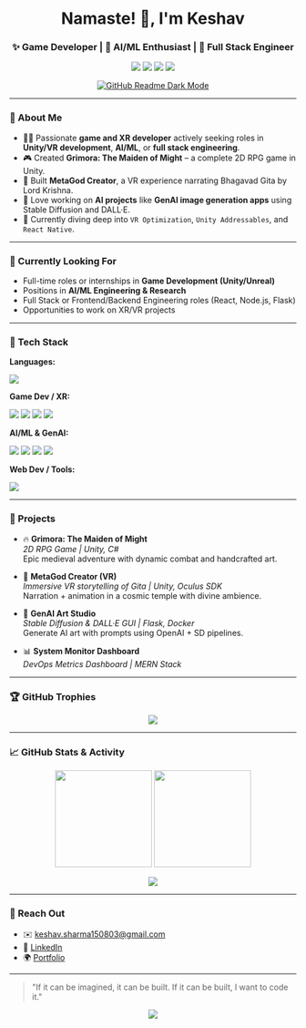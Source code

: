 <h1 align="center">Namaste! 🙏, I'm Keshav</h1>
<h3 align="center">✨ Game Developer | 🧠 AI/ML Enthusiast | 🚀 Full Stack Engineer</h3>

<p align="center">
  <a href="mailto:keshav.sharma150803@gmail.com"><img src="https://img.shields.io/badge/email-D14836?style=for-the-badge&logo=gmail&logoColor=white"/></a>
  <a href="https://linkedin.com/in/keshav-sharma-29390a22a"><img src="https://img.shields.io/badge/LinkedIn-0077B5?style=for-the-badge&logo=linkedin&logoColor=white"/></a>
  <a href="https://keshavsharmaportfolio.unaux.com"><img src="https://img.shields.io/badge/Portfolio-000000?style=for-the-badge&logo=About.me&logoColor=white"/></a>
  <a href="https://github.com/youdontknowme-15"><img src="https://img.shields.io/github/followers/youdontknowme-15?label=Follow&style=social"/></a>
</p>

<p align="center">
  <!-- Dark Mode Toggle Badge -->
  <a href="https://github.com/youdontknowme-15">
    <img alt="GitHub Readme Dark Mode" src="https://img.shields.io/badge/Readme-Dark%20%7C%20Light-6CC644?style=for-the-badge&logo=github" />
  </a>
</p>

---

### 💼 About Me

- 👨‍💻 Passionate **game and XR developer** actively seeking roles in **Unity/VR development**, **AI/ML**, or **full stack engineering**.
- 🎮 Created **Grimora: The Maiden of Might** – a complete 2D RPG game in Unity.
- 🦘 Built **MetaGod Creator**, a VR experience narrating Bhagavad Gita by Lord Krishna.
- 🧠 Love working on **AI projects** like **GenAI image generation apps** using Stable Diffusion and DALL·E.
- 🌟 Currently diving deep into `VR Optimization`, `Unity Addressables`, and `React Native`.

---

### 🚀 Currently Looking For

- Full-time roles or internships in **Game Development (Unity/Unreal)**
- Positions in **AI/ML Engineering & Research**
- Full Stack or Frontend/Backend Engineering roles (React, Node.js, Flask)
- Opportunities to work on XR/VR projects

---

### 🔧 Tech Stack

**Languages:**  
<p>
  <img src="https://skillicons.dev/icons?i=cs,python,js,cpp,html,css,postgresql" />
</p>

**Game Dev / XR:**  
<p>
  <img src="https://skillicons.dev/icons?i=unity" />
  <img src="https://img.shields.io/badge/Oculus-1C1E20?style=for-the-badge&logo=oculus&logoColor=white" />
  <img src="https://img.shields.io/badge/ShaderGraph-5C2D91?style=for-the-badge&logo=unity&logoColor=white" />
  <img src="https://img.shields.io/badge/Cinemachine-2E2E2E?style=for-the-badge&logo=unity&logoColor=white" />
</p>

**AI/ML & GenAI:**  
<p>
  <img src="https://skillicons.dev/icons?i=flask,tensorflow" />
  <img src="https://img.shields.io/badge/OpenAI-412991?style=for-the-badge&logo=openai&logoColor=white" />
  <img src="https://img.shields.io/badge/Stable_Diffusion-FF4785?style=for-the-badge&logo=python&logoColor=white" />
  <img src="https://img.shields.io/badge/DALL·E-000000?style=for-the-badge&logo=openai&logoColor=white" />
</p>

**Web Dev / Tools:**  
<p>
  <img src="https://skillicons.dev/icons?i=react,nodejs,express,mongodb,docker,git" />
</p>

---

### 📌 Projects

- 🔥 **Grimora: The Maiden of Might**  
  *2D RPG Game | Unity, C#*  
  Epic medieval adventure with dynamic combat and handcrafted art.

- 🦘 **MetaGod Creator (VR)**  
  *Immersive VR storytelling of Gita | Unity, Oculus SDK*  
  Narration + animation in a cosmic temple with divine ambience.

- 🎨 **GenAI Art Studio**  
  *Stable Diffusion & DALL·E GUI | Flask, Docker*  
  Generate AI art with prompts using OpenAI + SD pipelines.

- 📊 **System Monitor Dashboard**  
  *DevOps Metrics Dashboard | MERN Stack*

---

### 🏆 GitHub Trophies

<p align="center">
  <img src="https://github-profile-trophy.vercel.app/?username=youdontknowme-15&theme=radical&no-frame=true&column=7&margin-w=5" />
</p>

---

### 📈 GitHub Stats & Activity

<p align="center">
  <img src="https://github-readme-stats.vercel.app/api?username=youdontknowme-15&show_icons=true&theme=tokyonight&rank_icon=github" height="170" />
  <img src="https://github-readme-stats.vercel.app/api/top-langs/?username=youdontknowme-15&layout=compact&theme=tokyonight" height="170" />
</p>

<p align="center">
  <img src="https://github-readme-activity-graph.vercel.app/graph?username=youdontknowme-15&theme=tokyo-night&hide_border=true" />
</p>


---

### 💌 Reach Out

- ✉️ keshav.sharma150803@gmail.com  
- 🔗 [LinkedIn](https://linkedin.com/in/keshav-sharma-29390a22a)  
- 🌍 [Portfolio](https://keshavsharmaportfolio.unaux.com)

---

> "If it can be imagined, it can be built. If it can be built, I want to code it."

<p align="center">
  <img src="https://capsule-render.vercel.app/api?type=waving&color=0f0c29,302b63,24243e&height=150&section=footer" />
</p>

